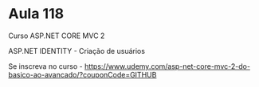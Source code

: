 # Aula 118

Curso ASP.NET CORE MVC 2

ASP.NET IDENTITY - Criação de usuários

Se inscreva no curso - https://www.udemy.com/asp-net-core-mvc-2-do-basico-ao-avancado/?couponCode=GITHUB
